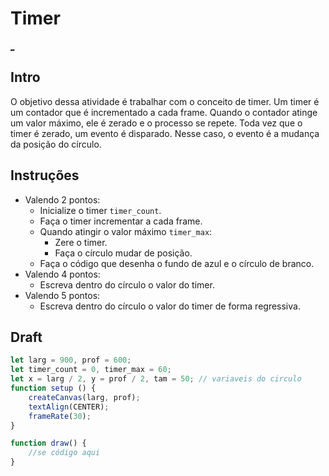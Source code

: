 # Timer


[_](https://user-images.githubusercontent.com/4747652/235505327-7f299b3d-6a9c-40c2-8b60-b17c24695e30.mp4)

## Intro

O objetivo dessa atividade é trabalhar com o conceito de timer. Um timer é um contador que é incrementado a cada frame. Quando o contador atinge um valor máximo, ele é zerado e o processo se repete. Toda vez que o timer é zerado, um evento é disparado. Nesse caso, o evento é a mudança da posição do círculo.

## Instruções

- Valendo 2 pontos:
  - Inicialize o timer `timer_count`.
  - Faça o timer incrementar a cada frame.
  - Quando atingir o valor máximo `timer_max`:
    - Zere o timer.
    - Faça o círculo mudar de posição.
  - Faça o código que desenha o fundo de azul e o círculo de branco.
- Valendo 4 pontos:
  - Escreva dentro do círculo o valor do timer.
- Valendo 5 pontos:
  - Escreva dentro do círculo o valor do timer de forma regressiva.

## Draft

```js
let larg = 900, prof = 600;
let timer_count = 0, timer_max = 60;
let x = larg / 2, y = prof / 2, tam = 50; // variaveis do circulo
function setup () {
    createCanvas(larg, prof);
    textAlign(CENTER);
    frameRate(30);
}

function draw() {
    //se código aqui
}


```